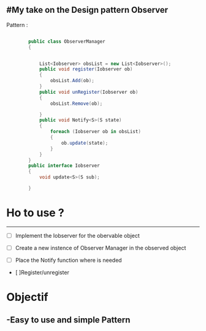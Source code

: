 #My take on the Design pattern  Observer
----------
Pattern : 
```c#

        public class ObserverManager
        {


            List<Iobserver> obsList = new List<Iobserver>();
            public void register(Iobserver ob)
            {
                obsList.Add(ob);
            }
            public void unRegister(Iobserver ob)
            {
                obsList.Remove(ob);

            }
            public void Notify<S>(S state)
            {
                foreach (Iobserver ob in obsList)
                {
                    ob.update(state);
                }
            }
        }
        public interface Iobserver
        {
            void update<S>(S sub);

        }
```
# Ho to use ?
------------------------------------------------------

- [ ] Implement the Iobserver for the obervable object

- [ ] Create a new instence of Observer Manager in the observed object

- [ ] Place the Notify function where is needed

- [ ]Register/unregister 

# Objectif 
-Easy to use and simple Pattern
------------------------------------------------------


  
